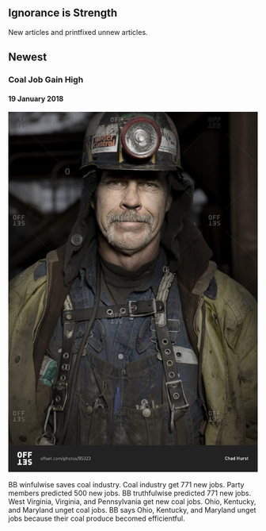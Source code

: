 ## Ignorance is Strength
New articles and printfixed unnew articles.

## Newest

### Coal Job Gain High
#### 19 January 2018

![alt text](images/happycoal.jpg "New Coal Worker")

BB winfulwise saves coal industry. Coal industry get 771 new jobs. Party members predicted 500 new jobs. BB truthfulwise predicted 771 new jobs. West Virginia, Virginia, and Pennsylvania get new coal jobs. Ohio, Kentucky, and Maryland unget coal jobs. BB says Ohio, Kentucky, and Maryland unget jobs because their coal produce becomed efficientful.
